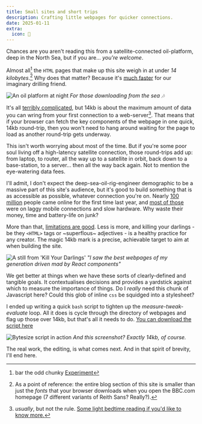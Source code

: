 ```yaml
---
title: Small sites and short trips
description: Crafting little webpages for quicker connections.
date: 2025-01-11
extra:
  icon: 📡
---
```


Chances are you aren't reading this from a satellite-connected oil-platform, deep in the North Sea, but if you are... *you're welcome*.

Almost all[^1] the `HTML` pages that make up this site weigh in at under *14 kilobytes*.[^2] Why does that matter? Because it's [much faster](https://endtimes.dev/why-your-website-should-be-under-14kb-in-size/) for our imaginary drilling friend. 

![An oil platform at night](/images/oil-platform.webp)
*For those downloading from the sea 🎶*

It's all [terribly complicated](https://datatracker.ietf.org/doc/id/draft-ietf-quic-recovery-26.html#section-6.8-3), but 14kb is about the maximum amount of data you can wring from your first connection to a web-server[^3]. That means that if your browser can fetch the key components of the webpage in one quick, 14kb round-trip, then you won't need to hang around waiting for the page to load as another round-trip gets underway. 

This isn't worth worrying about most of the time. But if you're some poor soul living off a high-latency satellite connection, those round-trips add up: from laptop, to router, all the way up to a satellite in orbit, back down to a base-station, to a server... then all the way back again. Not to mention the eye-watering data fees.

I'll admit, I don't expect the deep-sea-oil-rig-engineer demographic to be a massive part of this site's audience, but it's good to build something that is as accessible as possible, whatever connection you're on. Nearly [100 million](https://datareportal.com/reports/digital-2024-deep-dive-the-state-of-internet-adoption) people came online for the first time last year, and [most of those](https://www.ericsson.com/en/reports-and-papers/mobility-report/articles/enabling-internet-for-all) were on laggy mobile connections and slow hardware. Why waste their money, time and battery-life on junk? 

More than that, [limitations are good](@/blog/markdown.md). Less is more, and killing your darlings - be they `<HTML>` tags or ~superflous~ adjectives - is a healthy practice for any creator. The magic 14kb mark is a precise, achievable target to aim at when building the site. 

![A still from 'Kill Your Darlings'](/images/kill-your-darlings.webp)
*"I saw the best webpages of my generation driven mad by React components"*

We get better at things when we have these sorts of clearly-defined and tangible goals. It contextualises decisions and provides a yardstick against which to measure the importance of things. Do I *really* need this chunk of Javascript here? Could this glob of inline `css` be squidged into a stylesheet?

I ended up writing a quick `bash` script to tighten up the *measure-tweak-evaluate* loop. All it does is cycle through the directory of webpages and flag up those over 14kb, but that's all it needs to do. [You can download the script here](/files/bytesize.sh)

![Bytesize script in action](/images/bytesize.webp)
*And this screenshot? Exactly 14kb, of course.*

The real work, the editing, is what comes next. And in that spirit of brevity, I'll end here.

[^1]: bar the odd chunky [Experiment](/experiments)
[^2]: As a point of reference: the entire blog section of this site is smaller than just the *fonts* that your browser downloads when you open the BBC.com homepage (7 different variants of Reith Sans? Really?).
[^3]: *usually*, but not the rule. [Some light bedtime reading if you'd like to know more.](https://datatracker.ietf.org/doc/id/draft-ietf-quic-recovery-26.html)
